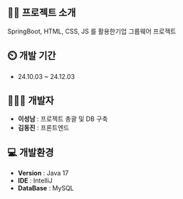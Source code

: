 ## 👨‍🏫 프로젝트 소개
SpringBoot, HTML, CSS, JS 를 활용한기업 그룹웨어 프로젝트

## ⏲️ 개발 기간 
- 24.10.03 ~ 24.12.03
  
## 🧑‍🤝‍🧑 개발자  
- **이성남** : 프로젝트 총괄 및 DB 구축
- **김동진** : 프론트엔드

## 💻 개발환경
- **Version** : Java 17
- **IDE** : IntelliJ
- **DataBase** : MySQL
